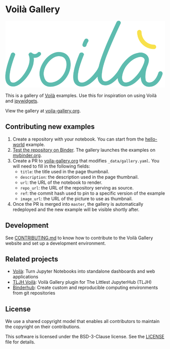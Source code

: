 # Voilà Gallery

![voila-gallery-logo](./voila-gallery.svg)

This is a gallery of [Voilà](https://github.com/voila-dashboards/voila)
examples. Use this for inspiration on using Voilà and
[ipywidgets](https://github.com/jupyter-widgets/ipywidgets).

View the gallery at [voila-gallery.org](http://voila-gallery.org).

## Contributing new examples

1. Create a repository with your notebook. You can start from the [hello-world](https://github.com/voila-gallery/hello-world-example) example.
2. [Test the repository on Binder](https://mybinder.readthedocs.io/en/latest/introduction.html#preparing-a-repository-for-binder). The gallery launches the examples on [mybinder.org](https://mybinder.org).
3. Create a PR to [voila-gallery.org](https://github.com/voila-gallery/voila-gallery.github.io) that
   modifies `_data/gallery.yaml`.
   You will need to fill in the following fields:
   - `title`: the title used in the page thumbnail.
   - `description`: the description used in the page thumbnail.
   - `url`: the URL of the notebook to render.
   - `repo_url`: the URL of the repository serving as source.
   - `ref`: the commit hash used to pin to a specific version of the example
   - `image_url`: the URL of the picture to use as thumbnail.
4. Once the PR is merged into `master`, the gallery is automatically redeployed and the new example will be visible shortly after.

## Development

See [CONTRIBUTING.md](./CONTRIBUTING.md) to know how to contribute to the Voilà Gallery website and set up a development environment.

## Related projects

- [Voilà](https://github.com/voila-dashboards/voila): Turn Jupyter Notebooks into standalone dashboards and web applications
- [TLJH Voilà](https://github.com/voila-dashboards/gallery): Voilà Gallery plugin for The Littlest JupyterHub (TLJH)
- [Binderhub](https://github.com/jupyterhub/binderhub): Create custom and reproducible computing environments from git repositories

## License

We use a shared copyright model that enables all contributors to maintain the
copyright on their contributions.

This software is licensed under the BSD-3-Clause license. See the
[LICENSE](LICENSE) file for details.
